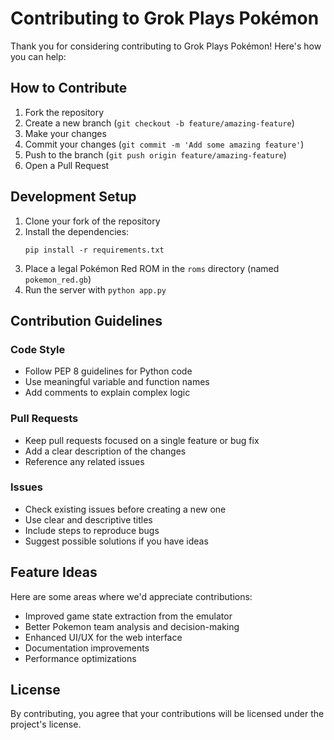 # Contributing to Grok Plays Pokémon

Thank you for considering contributing to Grok Plays Pokémon! Here's how you can help:

## How to Contribute

1. Fork the repository
2. Create a new branch (`git checkout -b feature/amazing-feature`)
3. Make your changes
4. Commit your changes (`git commit -m 'Add some amazing feature'`)
5. Push to the branch (`git push origin feature/amazing-feature`)
6. Open a Pull Request

## Development Setup

1. Clone your fork of the repository
2. Install the dependencies:
   ```
   pip install -r requirements.txt
   ```
3. Place a legal Pokémon Red ROM in the `roms` directory (named `pokemon_red.gb`)
4. Run the server with `python app.py`

## Contribution Guidelines

### Code Style
- Follow PEP 8 guidelines for Python code
- Use meaningful variable and function names
- Add comments to explain complex logic

### Pull Requests
- Keep pull requests focused on a single feature or bug fix
- Add a clear description of the changes
- Reference any related issues

### Issues
- Check existing issues before creating a new one
- Use clear and descriptive titles
- Include steps to reproduce bugs
- Suggest possible solutions if you have ideas

## Feature Ideas

Here are some areas where we'd appreciate contributions:

- Improved game state extraction from the emulator
- Better Pokemon team analysis and decision-making
- Enhanced UI/UX for the web interface
- Documentation improvements
- Performance optimizations

## License

By contributing, you agree that your contributions will be licensed under the project's license. 